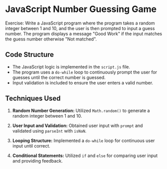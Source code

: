 # JavaScript Number Guessing Game

Exercise: Write a JavaScript program where the program takes a random integer between 1 and 10, and the user is then prompted to input a guess number. The program displays a message "Good Work" if the input matches the guess number otherwise "Not matched".

## Code Structure

- The JavaScript logic is implemented in the `script.js` file.
- The program uses a `do-while` loop to continuously prompt the user for guesses until the correct number is guessed.
- Input validation is included to ensure the user enters a valid number.

## Techniques Used

1. **Random Number Generation:**
   Utilized `Math.random()` to generate a random integer between 1 and 10.

2. **User Input and Validation:**
   Obtained user input with `prompt` and validated using `parseInt` with `isNaN`.

3. **Looping Structure:**
   Implemented a `do-while` loop for continuous user input until correct.

4. **Conditional Statements:**
   Utilized `if` and `else` for comparing user input and providing feedback.
